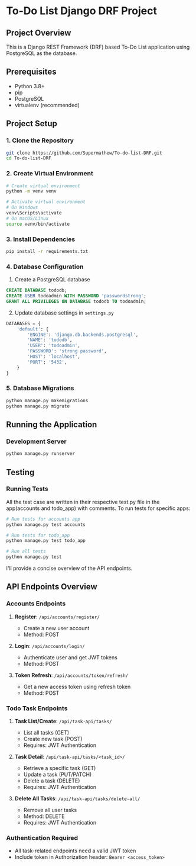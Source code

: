 # To-Do List Django DRF Project

## Project Overview
This is a Django REST Framework (DRF) based To-Do List application using PostgreSQL as the database.

## Prerequisites
- Python 3.8+
- pip
- PostgreSQL
- virtualenv (recommended)

## Project Setup

### 1. Clone the Repository
```bash
git clone https://github.com/Supermathew/To-do-list-DRF.git
cd To-do-list-DRF
```

### 2. Create Virtual Environment
```bash
# Create virtual environment
python -m venv venv

# Activate virtual environment
# On Windows
venv\Scripts\activate
# On macOS/Linux
source venv/bin/activate
```

### 3. Install Dependencies
```bash
pip install -r requirements.txt
```

### 4. Database Configuration
1. Create a PostgreSQL database
```sql
CREATE DATABASE tododb;
CREATE USER todoadmin WITH PASSWORD 'passwordstrong';
GRANT ALL PRIVILEGES ON DATABASE tododb TO todoadmin;
```

2. Update database settings in `settings.py`
```python
DATABASES = {
    'default': {
        'ENGINE': 'django.db.backends.postgresql',
        'NAME': 'tododb',
        'USER': 'todoadmin',
        'PASSWORD': 'strong password',
        'HOST': 'localhost',
        'PORT': '5432',
    }
}
```

### 5. Database Migrations
```bash
python manage.py makemigrations
python manage.py migrate
```

## Running the Application

### Development Server
```bash
python manage.py runserver
```

## Testing

### Running Tests
All the test case are written in their respective test.py file in the app(accounts and todo_app) with comments.
To run tests for specific apps:

```bash
# Run tests for accounts app
python manage.py test accounts

# Run tests for todo_app
python manage.py test todo_app

# Run all tests
python manage.py test
```

I'll provide a concise overview of the API endpoints.

## API Endpoints Overview

### Accounts Endpoints
1. **Register**: `/api/accounts/register/`
   - Create a new user account
   - Method: POST

2. **Login**: `/api/accounts/login/`
   - Authenticate user and get JWT tokens
   - Method: POST

3. **Token Refresh**: `/api/accounts/token/refresh/`
   - Get a new access token using refresh token
   - Method: POST

### Todo Task Endpoints
1. **Task List/Create**: `/api/task-api/tasks/`
   - List all tasks (GET)
   - Create new task (POST)
   - Requires: JWT Authentication

2. **Task Detail**: `/api/task-api/tasks/<task_id>/`
   - Retrieve a specific task (GET)
   - Update a task (PUT/PATCH)
   - Delete a task (DELETE)
   - Requires: JWT Authentication

3. **Delete All Tasks**: `/api/task-api/tasks/delete-all/`
   - Remove all user tasks
   - Method: DELETE
   - Requires: JWT Authentication

### Authentication Required
- All task-related endpoints need a valid JWT token
- Include token in Authorization header: `Bearer <access_token>`
